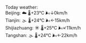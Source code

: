 Today weather:  
Beijing: ☁️ 🌡️+23°C 🌬️↓0km/h  
Tianjin: 🌫  🌡️+24°C 🌬️←15km/h  
Shijiazhuang: ☀️ 🌡️+25°C 🌬️↙11km/h  
Tangshan: 🌫  🌡️+24°C 🌬️←22km/h  
